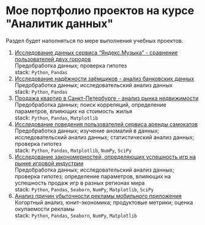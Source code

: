 # Мое портфолио проектов на курсе "Аналитик данных"
Раздел будет наполняться по мере выполнения учебных проектов.

1. [Исследование данных сервиса “Яндекс.Музыка” - сравнение пользователей двух городов](https://github.com/katyaonetwo/Projects_yandex/blob/main/project_base_python.ipynb) <br />
   Предобработка данных; проверка гипотез <br />
   stack: `Python`, `Pandas` <br />
2. [Исследование надёжности заёмщиков - анализ банковских данных](https://github.com/katyaonetwo/Projects_yandex/blob/main/project_data_preprocessing.ipynb) <br />
   Предобработка данных; исследовательский анализ данных<br />
   stack: `Python`, `Pandas` <br />
3. [Продажа квартир в Санкт-Петербурге - анализ рынка недвижимости](https://github.com/katyaonetwo/Projects_yandex/blob/main/project_research_data_analysis.ipynb)<br />
   Предобработка данных; поиск корреляций, определение параметров, влияющих на стоимость жилья <br />
   stack: `Python`, `Pandas`, `Matplotlib` <br />
4. [Исследование поведения пользователей сервиса аренды самокатов](https://github.com/katyaonetwo/Projects_yandex/blob/main/project_statistical_data_analysis.ipynb) <br />
   Предобработка данных; изучение аномалий в данных; исследовательский анализ данных; статистический анализ данных; проверка гипотез <br />
   stack: `Python`, `Pandas`, `Matplotlib`, `NumPy`, `SciPy` <br />
5. [Исследование закономерностей, определяющих успешность игр на рынке игровой индустрии](https://github.com/katyaonetwo/Projects_yandex/blob/data_analysis/project_summary_1.ipynb) <br />
   Предобработка данных; исследовательский анализ данных; проверка гипотез; определение параметров, влияющих на успешность продаж игр в разных регионах мира <br />
   stack: `Python`, `Pandas`, `Seaborn`, `NumPy`, `Matplotlib`, `SciPy`  <br />
6. [Анализ причин убыточности рекламы мобильного приложения](https://github.com/katyaonetwo/projects_yandex/blob/data_analysis/project_business_indicators_acquisition.ipynb) <br />
   Когортный анализ, юнит-экономика; продуктовые метрики; оценка окупаемости рекламы <br />
   stack: `Python`, `Pandas`, `Seaborn`, `NumPy`, `Matplotlib` <br />
